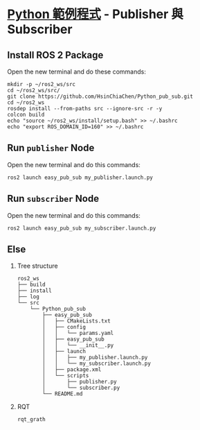 # [Python 範例程式](https://github.com/HsinChiaChen/Python_pub_sub) - Publisher 與 Subscriber
## Install ROS 2 Package
Open the new terminal and do these commands:
```shell
mkdir -p ~/ros2_ws/src
cd ~/ros2_ws/src/
git clone https://github.com/HsinChiaChen/Python_pub_sub.git
cd ~/ros2_ws
rosdep install --from-paths src --ignore-src -r -y
colcon build
echo "source ~/ros2_ws/install/setup.bash" >> ~/.bashrc
echo "export ROS_DOMAIN_ID=160" >> ~/.bashrc
```
## Run `publisher` Node
Open the new terminal and do this commands:
```shell
ros2 launch easy_pub_sub my_publisher.launch.py
```

## Run `subscriber` Node
Open the new terminal and do this commands:
```shell
ros2 launch easy_pub_sub my_subscriber.launch.py
```
    
## Else
1. Tree structure
    ```
    ros2_ws
    ├── build
    ├── install
    ├── log
    └── src
        └── Python_pub_sub
            ├── easy_pub_sub
            │   ├── CMakeLists.txt
            │   ├── config
            │   │   └── params.yaml
            │   ├── easy_pub_sub
            │   │   └── __init__.py
            │   ├── launch
            │   │   ├── my_publisher.launch.py
            │   │   └── my_subscriber.launch.py
            │   ├── package.xml
            │   └── scripts
            │       ├── publisher.py
            │       └── subscriber.py
            └── README.md
    ```
2. RQT
    ```
    rqt_grath
    ```
    
